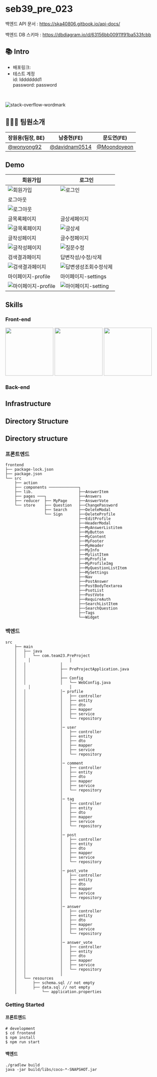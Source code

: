 # seb39_pre_023
백엔드 API 문서 : https://ska40806.gitbook.io/api-docs/

백엔드 DB 스키마 : https://dbdiagram.io/d/63156bb00911f91ba533fcbb

## 📚 Intro
- 배포링크:
- 테스트 계정
<br/>id: Iddddddd1
<br/>password: password
<br/>

![stack-overflow-wordmark](https://user-images.githubusercontent.com/102936206/189313291-02e6b174-2ef8-43a8-a938-56ed440c752c.svg)

## 👨‍👩‍👧‍ 팀원소개
장원용(팀장, BE)|남충현(FE)|문도연(FE)
-|-|-
<a href="https://github.com/wonyong92">@wonyong92</a>|<a href="https://github.com/davidnam0514">@davidnam0514</a>|<a href="https://github.com/Moondoyeon">@Moondoyeon</a>

## Demo
회원가입|로그인|
-|-
![회원가입](https://user-images.githubusercontent.com/102936206/189317749-776cf8ef-80e3-48a5-bbcc-34a7ad13f9a5.png)|![로그인](https://user-images.githubusercontent.com/102936206/189317782-d8365441-1573-4047-8c28-f63b355469fe.png)
로그아웃|
![로그아웃](https://user-images.githubusercontent.com/102936206/189317936-32c99556-dc89-4257-b447-1544a673a384.png)|
글목록페이지|글상세페이지
![글목록페이지](https://user-images.githubusercontent.com/102936206/189318044-b56213c2-e7e7-4bf8-a5e7-78a118a8a7de.png)|![글상세](https://user-images.githubusercontent.com/102936206/189382386-98fa900e-71a5-4ff1-898d-3c966c510cd3.png)
글작성페이지|글수정페이지
![글작성페이지](https://user-images.githubusercontent.com/102936206/189318169-9c21738a-4f6d-40d6-960f-a6e5bb6372c1.png)|![질문수정](https://user-images.githubusercontent.com/102936206/189381091-e599bd87-4e34-41a1-afbb-5ef0a9c7e086.png)
검색결과페이지|답변작성/수정/삭제
![검색결과페이지](https://user-images.githubusercontent.com/102936206/189318287-97ab0e67-010a-4e3f-b6b7-8f5cfd6077ee.png)|![답변생성조회수정삭제](https://user-images.githubusercontent.com/102936206/189381223-2f7ce3e1-054c-49d2-ab7b-3039c5f919fe.png)
마이페이지-profile|마이페이지-settings
![마이페이지-profile](https://user-images.githubusercontent.com/102936206/189381259-a7da8f33-6e25-4080-af4b-63e687e905dd.png)|![마이페이지-setting](https://user-images.githubusercontent.com/102936206/189381288-d7beb73e-40e2-435b-91c6-7141ffd8e500.png)


## Skills
### Front-end
<img src="https://user-images.githubusercontent.com/52682603/138834243-fb74d81e-e90d-4c6a-8793-05df588f59ab.png" style="width:150px;"></img>
<img src="https://camo.githubusercontent.com/9eb91892d3969439e38151d9985cc1709f2bfd6062c4ff9e3518f355d4457cd6/68747470733a2f2f6e6f7469636f6e2d7374617469632e74616d6d6f6c6f2e636f6d2f6467676763726b78712f696d6167652f75706c6f61642f76313536373734393631342f6e6f7469636f6e2f7a6764617870616966356f6a6564756f6e7967622e706e67" style="width:150px;"></img>
<img src="https://camo.githubusercontent.com/ea2326599fe1ad74f07f5c2dd97ccdbd296e825d0ddf3f9fff2c417260a190fe/68747470733a2f2f6e6f7469636f6e2d7374617469632e74616d6d6f6c6f2e636f6d2f6467676763726b78712f696d6167652f75706c6f61642f76313536383835313531382f6e6f7469636f6e2f6c776a336872397631796f6865696d74776331772e706e67" style="width:150px;"></img>

### Back-end


## Infrastructure

## Directory Structure
## Directory structure
### 프론트엔드
```
frontend
├── package-lock.json
├── package.json
└── src
    ├── action
    ├── components ─────────────┐
    ├── lib.                    ├──AnswerItem
    ├── pages ───┐              ├──Answers
    ├── reducer  ├── MyPage     ├──AnswerVote
    └── store    ├── Question   ├──ChangePassword
                 ├── Search     ├──DeleteModal
                 └── Sign       ├──DeleteProfile
                                ├──EditProfile
                                ├──HeaderModal
                                ├──MyAnswerListitem
                                ├──MyButton
                                ├──MyContent
                                ├──MyFooter
                                ├──MyHeader
                                ├──MyInfo
                                ├──MylistItem
                                ├──MyProfile
                                ├──MyProfileImg
                                ├──MyQuestionListItem
                                ├──MySettings
                                ├──Nav
                                ├──PostAnswer
                                ├──PostBodyTextarea
                                ├──PsotList
                                ├──PostVote
                                ├──RequireAuth
                                ├──SearchListItem
                                ├──SearchQuestion
                                ├──Tags
                                └──Widget

```

### 백엔드
```
src
    ├── main
    │   ├── java
    │   │   └── com.team23.PreProject
    │	  │		            │
    │   │      	        │   
    │   │               ├── PreProjectApplication.java
    │   │               │
    │   │               ├── Config
    │   │               │   └── WebConfig.java
    │	  │	             	│
    │   │               │─ profile
    │   │               │   ├── controller
    │   │               │   ├── entity
    │   │               │   ├── dto
    │   │               │   ├── mapper
    │   │               │   ├── service
    │   │               │   └── repository
    │   │               │	
    │   │               │─ user
    │   │               │   ├── controller
    │   │               │   ├── entity
    │   │               │   ├── dto
    │   │               │   ├── mapper
    │   │               │   ├── service
    │   │               │   └── repository
    │   │               │
    │   │               │─ comment
    │   │               │   ├── controller
    │   │               │   ├── entity
    │   │               │   ├── dto
    │   │               │   ├── mapper
    │   │               │   ├── service
    │   │               │   └── repository
    │   │               │
    │   │               │─ tag
    │   │               │   ├── controller
    │   │               │   ├── entity
    │   │               │   ├── dto
    │   │               │   ├── mapper
    │   │               │   ├── service
    │   │               │   └── repository
    │   │               │
    │   │               │─ post
    │   │               │   ├── controller
    │   │               │   ├── entity
    │   │               │   ├── dto
    │   │               │   ├── mapper
    │   │               │   ├── service
    │   │               │   └── repository
    │   │               │
    │   │               │─ post_vote
    │   │               │   ├── controller
    │   │               │   ├── entity
    │   │               │   ├── dto
    │   │               │   ├── mapper
    │   │               │   ├── service
    │   │               │   └── repository
    │   │               │
    │   │               │─ answer
    │   │               │   ├── controller
    │   │               │   ├── entity
    │   │               │   ├── dto
    │   │               │   ├── mapper
    │   │               │   ├── service
    │   │               │   └── repository
    │   │               │
    │   │               │─ answer_vote
    │   │               │   ├── controller
    │   │               │   ├── entity
    │   │               │   ├── dto
    │   │               │   ├── mapper
    │   │               │   ├── service
    │   │               │   └── repository
    │   │               │
    │   └── resources
    │		├── schema.sql // not empty
    │		├── data.sql // not empty
    │           └── application.properties
```

### Getting Started
#### 프론트엔드
```
# development
$ cd frontend
$ npm install
$ npm run start
```
#### 백엔드
```
./gradlew build
java -jar build/libs/coco-*-SNAPSHOT.jar
```
